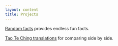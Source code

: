```yaml
---
layout: content
title: Projects
---
```


[Random facts](http://random-fact.heroku.com/)
provides endless fun facts.

[Tao Te Ching translations](/tao-te-ching.html)
for comparing side by side.

